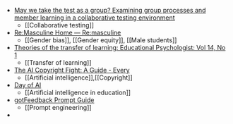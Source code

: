 - [May we take the test as a group? Examining group processes and member learning in a collaborative testing environment](https://journals.sagepub.com/doi/abs/10.1177/14697874231163340)
	- [[Collaborative testing]]
- [Re:Masculine Home — Re:masculine](https://remasculine.com/about)
	- [[Gender bias]], [[Gender equity]], [[Male students]]
- [Theories of the transfer of learning: Educational Psychologist: Vol 14, No 1](https://www.tandfonline.com/doi/abs/10.1080/00461527909529207)
	- [[Transfer of learning]]
- [The AI Copyright Fight: A Guide - Every](https://every.to/p/what-people-are-getting-wrong-about-the-ai-art-lawsuits)
	- [[Artificial intelligence]],[[Copyright]]
- [Day of AI](https://www.dayofai.org/)
	- [[Artificial intelligence in education]]
- [gotFeedback Prompt Guide](https://gotlearning.com/prompt-guide/)
	- [[Prompt engineering]]
-